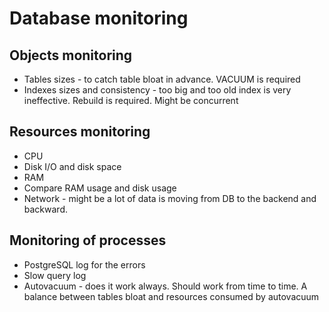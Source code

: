 # Database monitoring

## Objects monitoring
* Tables sizes - to catch table bloat in advance. VACUUM is required
* Indexes sizes and consistency - too big and too old index is very ineffective. Rebuild is required. Might be concurrent

## Resources monitoring
* CPU
* Disk I/O and disk space
* RAM
* Compare RAM usage and disk usage
* Network - might be a lot of data is moving from DB to the backend and backward.

## Monitoring of processes
* PostgreSQL log for the errors
* Slow query log
* Autovacuum - does it work always. Should work from time to time. A balance between tables bloat and resources consumed by autovacuum
